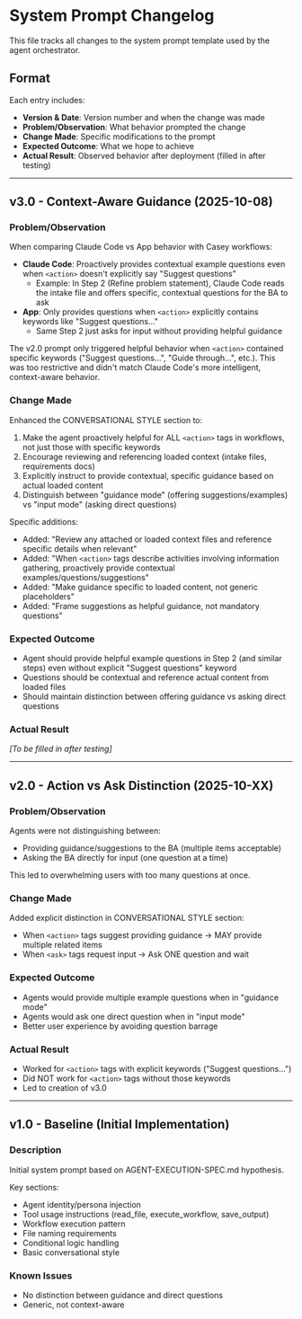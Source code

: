 # System Prompt Changelog

This file tracks all changes to the system prompt template used by the agent orchestrator.

## Format
Each entry includes:
- **Version & Date**: Version number and when the change was made
- **Problem/Observation**: What behavior prompted the change
- **Change Made**: Specific modifications to the prompt
- **Expected Outcome**: What we hope to achieve
- **Actual Result**: Observed behavior after deployment (filled in after testing)

---

## v3.0 - Context-Aware Guidance (2025-10-08)

### Problem/Observation
When comparing Claude Code vs App behavior with Casey workflows:
- **Claude Code**: Proactively provides contextual example questions even when `<action>` doesn't explicitly say "Suggest questions"
  - Example: In Step 2 (Refine problem statement), Claude Code reads the intake file and offers specific, contextual questions for the BA to ask
- **App**: Only provides questions when `<action>` explicitly contains keywords like "Suggest questions..."
  - Same Step 2 just asks for input without providing helpful guidance

The v2.0 prompt only triggered helpful behavior when `<action>` contained specific keywords ("Suggest questions...", "Guide through...", etc.). This was too restrictive and didn't match Claude Code's more intelligent, context-aware behavior.

### Change Made
Enhanced the CONVERSATIONAL STYLE section to:
1. Make the agent proactively helpful for ALL `<action>` tags in workflows, not just those with specific keywords
2. Encourage reviewing and referencing loaded context (intake files, requirements docs)
3. Explicitly instruct to provide contextual, specific guidance based on actual loaded content
4. Distinguish between "guidance mode" (offering suggestions/examples) vs "input mode" (asking direct questions)

Specific additions:
- Added: "Review any attached or loaded context files and reference specific details when relevant"
- Added: "When `<action>` tags describe activities involving information gathering, proactively provide contextual examples/questions/suggestions"
- Added: "Make guidance specific to loaded content, not generic placeholders"
- Added: "Frame suggestions as helpful guidance, not mandatory questions"

### Expected Outcome
- Agent should provide helpful example questions in Step 2 (and similar steps) even without explicit "Suggest questions" keyword
- Questions should be contextual and reference actual content from loaded files
- Should maintain distinction between offering guidance vs asking direct questions

### Actual Result
_[To be filled in after testing]_

---

## v2.0 - Action vs Ask Distinction (2025-10-XX)

### Problem/Observation
Agents were not distinguishing between:
- Providing guidance/suggestions to the BA (multiple items acceptable)
- Asking the BA directly for input (one question at a time)

This led to overwhelming users with too many questions at once.

### Change Made
Added explicit distinction in CONVERSATIONAL STYLE section:
- When `<action>` tags suggest providing guidance → MAY provide multiple related items
- When `<ask>` tags request input → Ask ONE question and wait

### Expected Outcome
- Agents would provide multiple example questions when in "guidance mode"
- Agents would ask one direct question when in "input mode"
- Better user experience by avoiding question barrage

### Actual Result
- Worked for `<action>` tags with explicit keywords ("Suggest questions...")
- Did NOT work for `<action>` tags without those keywords
- Led to creation of v3.0

---

## v1.0 - Baseline (Initial Implementation)

### Description
Initial system prompt based on AGENT-EXECUTION-SPEC.md hypothesis.

Key sections:
- Agent identity/persona injection
- Tool usage instructions (read_file, execute_workflow, save_output)
- Workflow execution pattern
- File naming requirements
- Conditional logic handling
- Basic conversational style

### Known Issues
- No distinction between guidance and direct questions
- Generic, not context-aware
